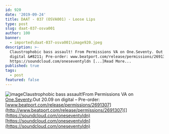 ```yaml
---
id: 920
date: '2019-09-24'
title: DAAT - 037 (OSVA001) - Loose Lips
type: post
slug: daat-037-osva001
author: 100
banner:
  - imported\daat-037-osva001\image920.jpeg
description: >-
  Claustrophobic bass assault! From Permissions VA on One.Seventy. Out 20.09 on
  digital &#8211; Pre-order: www.beatport.com/release/permissions/2691307
  https://soundcloud.com/oneseventyldn [...]Read More...
published: true
tags:
  - post
featured: false
---
```

![image](../imported\daat-037-osva001\image920.jpeg)Claustrophobic bass assault!From Permissions VA on [One.Seventy](https://www.facebook.com/One.Seventy.LND/).Out 20.09 on digital – Pre-order: [www.beatport.com/release/permissions/2691307](http://www.beatport.com/release/permissions/2691307)[](https://soundcloud.com/oneseventyldn)[https://soundcloud.com/oneseventyldn](https://soundcloud.com/oneseventyldn)